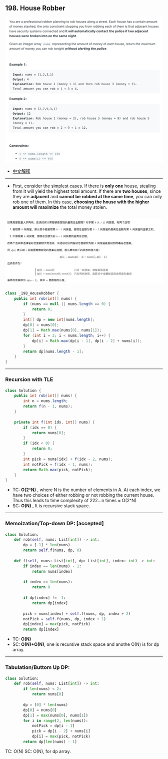 ## 198. House Robber
![](img/2023-02-06-16-22-32.png)

- [中文解释](https://leetcode.cn/problems/house-robber/solutions/263856/da-jia-jie-she-by-leetcode-solution/)
---

- First, consider the simplest cases. If there is **only one** house, stealing from it will yield the highest total amount. 
  If there are **two houses**, since they are **adjacent** and **cannot be robbed at the same time**, you can only rob one of them. 
  In this case, **choosing the house with the higher amount will maximize** the total money stolen.

![](img/2025-02-11-14-22-14.png)
---

```java
class _198_HouseRobber {
    public int rob(int[] nums) {
        if (nums == null || nums.length == 0) {
            return 0;
        }
        int[] dp = new int[nums.length];
        dp[0] = nums[0];
        dp[1] = Math.max(nums[0], nums[1]);
        for (int i = 2; i < nums.length; i++) {
            dp[i] = Math.max(dp[i - 1], dp[i - 2] + nums[i]);
        }
        return dp[nums.length - 1];
    }
}

```
---

### Recursion with TLE

```java
class Solution {
    public int rob(int[] nums) {
        int n = nums.length;
        return f(n - 1, nums);
    }

    private int f(int idx, int[] nums) {
        if (idx == 0) {
            return nums[0];
        }
        if (idx < 0) {
            return 0;
        }
        int pick = nums[idx] + f(idx - 2, nums);
        int notPick = f(idx - 1, nums);
        return Math.max(pick, notPick);
    }
}
```

- TC: **O(2^N)** , where N is the number of elements in A. At each index, we have two choices of either robbing or not robbing the current 
  house. Thus this leads to time complexity of 222...n times ≈ O(2^N)
- SC: **O(N)** , It is recursive stack space.
---

### Memoization/Top-down DP: [accepted]

```py
class Solution:
    def rob(self, nums: List[int]) -> int:
        dp = [-1] * len(nums)
        return self.f(nums, dp, 0)

    def f(self, nums: List[int], dp: List[int], index: int) -> int:
        if index == len(nums) - 1:
            return nums[index]

        if index >= len(nums):
            return 0

        if dp[index] != -1:
            return dp[index]

        pick = nums[index] + self.f(nums, dp, index + 2)
        notPick = self.f(nums, dp, index + 1)
        dp[index] = max(pick, notPick)
        return dp[index]
```

- TC: **O(N)**
- SC: **O(N)+O(N)**, one is recursive stack space and anothe O(N) is for dp array.
---

### Tabulation/Buttom Up DP:

```py
class Solution:
    def rob(self, nums: List[int]) -> int:
        if len(nums) < 2:
            return nums[0]

        dp = [0] * len(nums)
        dp[0] = nums[0]
        dp[1] = max(nums[0], nums[1])
        for i in range(2, len(nums)):
            notPick = dp[i - 1]
            pick = dp[i - 2] + nums[i]
            dp[i] = max(pick, notPick)
        return dp[len(nums) - 1]
```

TC: O(N)
SC: O(N), for dp array.
